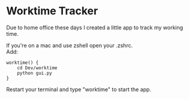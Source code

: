 # Worktime Tracker
Due to home office these days I created a little app to track my working time.  
  
If you're on a mac and use zshell open your .zshrc.  
Add:
```
worktime() {
	cd Dev/worktime
	python gui.py
}
```
Restart your terminal and type "worktime" to start the app.  
